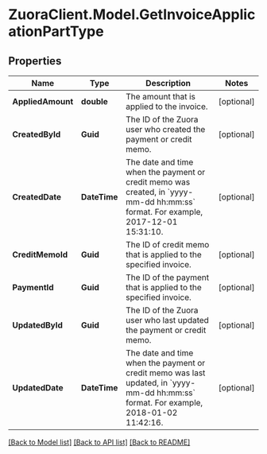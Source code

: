 # ZuoraClient.Model.GetInvoiceApplicationPartType

## Properties

Name | Type | Description | Notes
------------ | ------------- | ------------- | -------------
**AppliedAmount** | **double** | The amount that is applied to the invoice.  | [optional] 
**CreatedById** | **Guid** | The ID of the Zuora user who created the payment or credit memo.  | [optional] 
**CreatedDate** | **DateTime** | The date and time when the payment or credit memo was created, in &#x60;yyyy-mm-dd hh:mm:ss&#x60; format. For example, 2017-12-01 15:31:10.  | [optional] 
**CreditMemoId** | **Guid** | The ID of credit memo that is applied to the specified invoice.  | [optional] 
**PaymentId** | **Guid** | The ID of the payment that is applied to the specified invoice.  | [optional] 
**UpdatedById** | **Guid** | The ID of the Zuora user who last updated the payment or credit memo.  | [optional] 
**UpdatedDate** | **DateTime** | The date and time when the payment or credit memo was last updated, in &#x60;yyyy-mm-dd hh:mm:ss&#x60; format. For example, 2018-01-02 11:42:16.  | [optional] 

[[Back to Model list]](../README.md#documentation-for-models) [[Back to API list]](../README.md#documentation-for-api-endpoints) [[Back to README]](../README.md)


